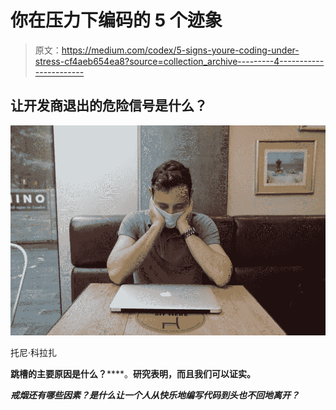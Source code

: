 # 你在压力下编码的 5 个迹象

> 原文：<https://medium.com/codex/5-signs-youre-coding-under-stress-cf4aeb654ea8?source=collection_archive---------4----------------------->

## 让开发商退出的危险信号是什么？

![](img/f48c290ea3dabeca2e691a5e087d0711.png)

托尼·科拉扎

**跳槽的主要原因是什么？**[](https://insights.stackoverflow.com/survey/2020#work-job-hunt-factors)****。**研究表明，而且我们可以证实。**

***戒烟还有哪些因素？是什么让一个人从快乐地编写代码到头也不回地离开？***